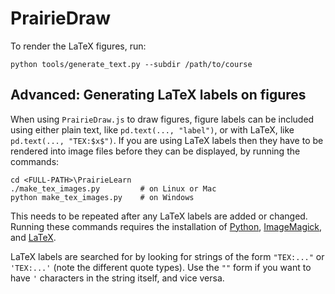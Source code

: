 
# PrairieDraw

To render the LaTeX figures, run:

    python tools/generate_text.py --subdir /path/to/course


## Advanced: Generating LaTeX labels on figures

When using `PrairieDraw.js` to draw figures, figure labels can be included using either plain text, like `pd.text(..., "label")`, or with LaTeX, like `pd.text(..., "TEX:$x$")`. If you are using LaTeX labels then they have to be rendered into image files before they can be displayed, by running the commands:

    cd <FULL-PATH>\PrairieLearn
    ./make_tex_images.py         # on Linux or Mac
    python make_tex_images.py    # on Windows

This needs to be repeated after any LaTeX labels are added or changed. Running these commands requires the installation of [Python](https://www.python.org),  [ImageMagick](http://www.imagemagick.org/), and [LaTeX](http://tug.org/texlive/).

LaTeX labels are searched for by looking for strings of the form `"TEX:..."` or `'TEX:...'` (note the different quote types). Use the `""` form if you want to have `'` characters in the string itself, and vice versa.


